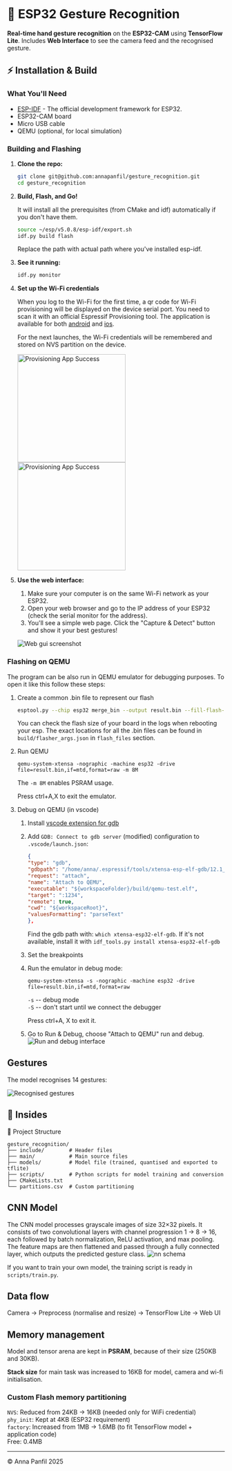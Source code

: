 # 🤘 ESP32 Gesture Recognition

**Real-time hand gesture recognition** on the **ESP32-CAM** using **TensorFlow Lite**. Includes **Web Interface** to see the camera feed and the recognised gesture.


## ⚡ Installation & Build

### What You'll Need

* [ESP-IDF](https://docs.espressif.com/projects/esp-idf/en/latest/esp32/get-started/index.html) - The official development framework for ESP32.
* ESP32-CAM board
* Micro USB cable
* QEMU (optional, for local simulation)  

### Building and Flashing

1.  **Clone the repo:**
    ```bash
    git clone git@github.com:annapanfil/gesture_recognition.git
    cd gesture_recognition
    ```

1.  **Build, Flash, and Go!**

    It will install all the prerequisites (from CMake and idf) automatically if you don't have them.
    ```bash
    source ~/esp/v5.0.8/esp-idf/export.sh
    idf.py build flash
    ```

    Replace the path with actual path where you've installed esp-idf.

1.  **See it running:**
    ```bash
    idf.py monitor
    ```

1. **Set up the Wi-Fi credentials**

    When you log to the Wi-Fi for the first time, a qr code for Wi-Fi provisioning will be displayed on the device serial port. You need to scan it with an official Espressif Provisioning tool. The application is available for both [android](https://play.google.com/store/apps/details?id=com.espressif.provsoftap) and [ios](https://apps.apple.com/in/app/esp-softap-provisioning/id1474040630).

    For the next launches, the Wi-Fi credentials will be remembered and stored on NVS partition on the device.

    <img src="schemas/app_logo.png" alt="Provisioning App Success" width="250">
    <img src="schemas/app.png" alt="Provisioning App Success" width="250">
    
1. **Use the web interface:**
    1.  Make sure your computer is on the same Wi-Fi network as your ESP32.
    2.  Open your web browser and go to the IP address of your ESP32 (check the serial monitor for the address).
    3.  You'll see a simple web page. Click the "Capture & Detect" button and show it your best gestures!

    ![Web gui screenshot](schemas/webpage.png)
    
### Flashing on QEMU
The program can be also run in QEMU emulator for debugging purposes. To open it like this follow these steps:
1. Create a common .bin file to represent our flash
    ```bash
    esptool.py --chip esp32 merge_bin --output result.bin --fill-flash-size 2MB 0x1000 build/bootloader/bootloader.bin 0x8000 build/partition_table/partition-table.bin 0x10000 build/gestures.bin --flash_mode dio --flash_freq 40m --flash_size 2MB
    ```

    You can check the flash size of your board in the logs when rebooting your esp. The exact locations for all the .bin files can be found in `build/flasher_args.json` in `flash_files` section.

2. Run QEMU

    ```qemu-system-xtensa -nographic -machine esp32 -drive file=result.bin,if=mtd,format=raw -m 8M```

    The `-m 8M` enables PSRAM usage.

    Press ctrl+A,X to exit the emulator.

3. Debug on QEMU (in vscode)
    1. Install [vscode extension for gdb](https://marketplace.visualstudio.com/items?itemName=webfreak.debug)

    1. Add `GDB: Connect to gdb server` (modified) configuration to `.vscode/launch.json`:

        ```json
        {
        "type": "gdb",
        "gdbpath": "/home/anna/.espressif/tools/xtensa-esp-elf-gdb/12.1_20231023/xtensa-esp-elf-gdb/bin/xtensa-esp32-elf-gdb",
        "request": "attach",
        "name": "Attach to QEMU",
        "executable": "${workspaceFolder}/build/qemu-test.elf",
        "target": ":1234",
        "remote": true,
        "cwd": "${workspaceRoot}",
        "valuesFormatting": "parseText"
        },
        ```

        Find the gdb path with: `which xtensa-esp32-elf-gdb`. If it's not available, install it with `idf_tools.py install xtensa-esp32-elf-gdb`

    1. Set the breakpoints

    1. Run the emulator in debug mode:  

        ```qemu-system-xtensa -s -nographic -machine esp32 -drive file=result.bin,if=mtd,format=raw```

        `-s` -- debug mode </br>
        `-S` -- don't start until we connect the debugger</br>
        
        Press ctrl+A, X to exit it.

    1. Go to Run & Debug, choose "Attach to QEMU" run and debug.
        ![Run and debug interface](schemas/qemu.png)

## Gestures
The model recognises 14 gestures:

![Recognised gestures](schemas/gestures.jpg)

## 🔧 Insides 

📂 Project Structure
```
gesture_recognition/
├── include/        # Header files
├── main/           # Main source files
├── models/         # Model file (trained, quantised and exported to tflite)
├── scripts/        # Python scripts for model training and conversion
├── CMakeLists.txt
└── partitions.csv  # Custom partitioning
```

## CNN Model
The CNN model processes grayscale images of size 32×32 pixels. It consists of two convolutional layers with channel progression 1 → 8 → 16, each followed by batch normalization, ReLU activation, and max pooling. The feature maps are then flattened and passed through a fully connected layer, which outputs the predicted gesture class.
![nn schema](schemas/nn.png)

If you want to train your own model, the training script is ready in `scripts/train.py`.

## Data flow

Camera → Preprocess (normalise and resize) → TensorFlow Lite → Web UI

<!-- ## 🚀 Performance
- Inference time: ...
- Memory usage: ...
- Accuracy: ...
- Latency: ... -->

## Memory management

Model and tensor arena are kept in **PSRAM**, because of their size (250KB and 30KB).

**Stack size** for main task was increased to 16KB for model, camera and wi-fi initialisation.

### Custom Flash memory partitioning
`NVS`: Reduced from 24KB → 16KB (needed only for WiFi credential)</br>
`phy_init`: Kept at 4KB (ESP32 requirement)</br>
`factory`: Increased from 1MB → 1.6MB (to fit TensorFlow model + application code)</br>
Free: 0.4MB



<!-- TODO  shemat jak komponenty współpracują (ESP, web GUI, dioda, mosquito) -->

---
© Anna Panfil 2025
